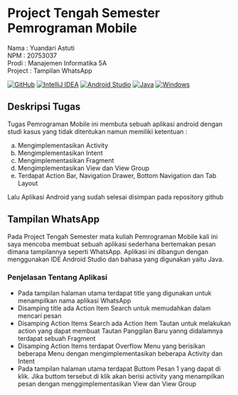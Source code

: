 <html>

<h1>Project Tengah Semester Pemrograman Mobile</h1>
<p>Nama : Yuandari Astuti</br>
NPM : 20753037</br>
Prodi : Manajemen Informatika 5A</br>
Project : Tampilan WhatsApp</p>

<p>
<a target="_blank" rel="noopener noreferrer nofollow" href="https://github.com/yuandari/UTSMobileWhatsApp"><img src="https://camo.githubusercontent.com/f6d50128cb007f85916b7a899da5d94f654dce35a37331c8d28573aef46f4274/68747470733a2f2f696d672e736869656c64732e696f2f62616467652f6769746875622d2532333132313031312e7376673f7374796c653d666f722d7468652d6261646765266c6f676f3d676974687562266c6f676f436f6c6f723d7768697465" alt="GitHub" data-canonical-src="https://img.shields.io/badge/github-%23121011.svg?style=for-the-badge&amp;logo=github&amp;logoColor=white" style="max-width: 100%;"></a>
<a target="_blank" rel="noopener noreferrer nofollow" href="https://www.jetbrains.com/idea/"><img src="https://camo.githubusercontent.com/a2fdb686bf3f4bd26f142a4b60bde87647ff18e340d8251e0aea3fa551bb568e/68747470733a2f2f696d672e736869656c64732e696f2f62616467652f496e74656c6c694a494445412d3030303030302e7376673f7374796c653d666f722d7468652d6261646765266c6f676f3d696e74656c6c696a2d69646561266c6f676f436f6c6f723d7768697465" alt="IntelliJ IDEA" data-canonical-src="https://img.shields.io/badge/IntelliJIDEA-000000.svg?style=for-the-badge&amp;logo=intellij-idea&amp;logoColor=white" style="max-width: 100%;"></a>
<a target="_blank" rel="noopener noreferrer nofollow" href="https://developer.android.com/"><img src="https://camo.githubusercontent.com/bbcf428f2a433709e9cdcc0a3c2aff25823cf2dd6aeea993f3570695a74dfacc/68747470733a2f2f696d672e736869656c64732e696f2f62616467652f416e64726f696425323053747564696f2d3344444338342e7376673f7374796c653d666f722d7468652d6261646765266c6f676f3d616e64726f69642d73747564696f266c6f676f436f6c6f723d7768697465" alt="Android Studio" data-canonical-src="https://img.shields.io/badge/Android%20Studio-3DDC84.svg?style=for-the-badge&amp;logo=android-studio&amp;logoColor=white" style="max-width: 100%;"></a>
    <a target="_blank" rel="noopener noreferrer nofollow" href="https://www.java.com/en/"><img src="https://camo.githubusercontent.com/6cbecd63a9a8f83ee186885c446938820ffa8304942a284ee6e1e2acb2bfd822/68747470733a2f2f696d672e736869656c64732e696f2f62616467652f6a6176612d2532334544384230302e7376673f7374796c653d666f722d7468652d6261646765266c6f676f3d6a617661266c6f676f436f6c6f723d7768697465" alt="Java" data-canonical-src="https://img.shields.io/badge/java-%23ED8B00.svg?style=for-the-badge&amp;logo=java&amp;logoColor=white" style="max-width: 100%;"></a>
<a target="_blank" rel="noopener noreferrer nofollow" href="https://www.microsoft.com/en-us/windows?r=1"><img src="https://camo.githubusercontent.com/41281b9a32f13ac5b9d41ed9bae12c0de662f948f9bf59fd19df354fe49af146/68747470733a2f2f696d672e736869656c64732e696f2f62616467652f57696e646f77732d3030373844363f7374796c653d666f722d7468652d6261646765266c6f676f3d77696e646f7773266c6f676f436f6c6f723d7768697465" alt="Windows" data-canonical-src="https://img.shields.io/badge/Windows-0078D6?style=for-the-badge&amp;logo=windows&amp;logoColor=white" style="max-width: 100%;"></a>
</p>

<h2>Deskripsi Tugas</h2>
<p>Tugas Pemrograman Mobile ini membuta sebuah aplikasi android dengan studi kasus yang tidak ditentukan namun memiliki ketentuan : </p>
<ol type='a'>
    <li>Mengimplementasikan Activity</li>
    <li>Mengimplementasikan Intent</li>
    <li>Mengimplementasikan Fragment</li>
    <li>Mengimplementasikan View dan View Group</li>
    <li>Terdapat Action Bar, Navigation Drawer, Bottom Navigation dan Tab Layout</li>
</ol>

<p>Lalu Aplikasi Android yang sudah selesai disimpan pada repository github</p>

<h2>Tampilan WhatsApp</h2>
<p>Pada Project Tengah Semester mata kuliah Pemrograman Mobile kali ini saya mencoba membuat sebuah aplikasi sederhana bertemakan pesan dimana tampilannya seperti WhatsApp. Aplikasi ini dibangun dengan menggunakan IDE Android Studio dan bahasa yang digunakan yaitu Java.</p>

<h3>Penjelasan Tentang Aplikasi</h3>
<ul type="square">
    <li>Pada tampilan halaman utama terdapat title yang digunakan untuk menampilkan nama aplikasi WhatsApp</li>
    <li>Disamping title ada Action Item Search untuk memudahkan dalam mencari pesan</li>
    <li>Disamping Action Items Search ada Action Item Tautan untuk melakukan action yang dapat membuat Tautan Panggilan Baru yanng didalamnya terdapat sebuah Fragment</li>
    <li>Disamping Action Items terdapat Overflow Menu yang berisikan beberapa Menu dengan mengimplementasikan beberapa Activity dan Intent</li>
    <li>Pada tampilan halaman utama terdapat Buttom Pesan 1 yang dapat di klik. Jika buttom tersebut di klik akan berisi activity yang menampilkan pesan dengan  menggimplementasikan View dan View Group</li>
</ul>
    
    
    
    
    
    
    
    
    
    
    
</html>    
